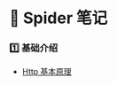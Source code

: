 # :pushpin: Spider 笔记

### :one: 基础介绍
- [Http 基本原理][splide@1]





[splide@1]:./Http%E5%9F%BA%E6%9C%AC%E5%8E%9F%E7%90%86.md